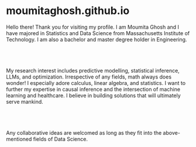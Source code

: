 # moumitaghosh.github.io
Hello there! Thank you for visiting my profile. I am Moumita Ghosh and I have majored in Statistics and Data Science from Massachusetts Institute of Technology. I am also a bachelor and master degree holder in Engineering.\
\
\
\
\
My research interest includes predictive modelling, statistical inference, LLMs, and optimization. Irrespective of any fields, math always does wonder! I especially adore calculus, linear algebra, and statistics. I want to further my expertise in causal inference and the intersection of machine learning and healthcare. I believe in building solutions that will ultimately serve mankind.\
\
\
\
\
Any collaborative ideas are welcomed as long as they fit into the above-mentioned fields of Data Science.
